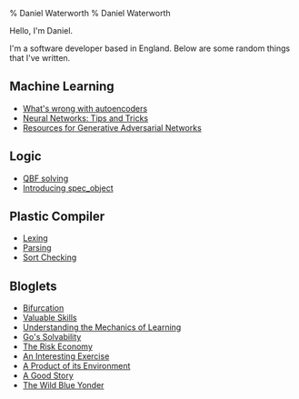 % Daniel Waterworth
% Daniel Waterworth

Hello, I'm Daniel.

I'm a software developer based in England. Below are some random things
that I've written.

## Machine Learning

* [What's wrong with autoencoders](./posts/what's-wrong-with-autoencoders.html)
* [Neural Networks: Tips and Tricks](./posts/nn-tips-and-tricks.html)
* [Resources for Generative Adversarial Networks](./posts/gan-resources.html)

## Logic

* [QBF solving](./posts/qbf-solving.html)
* [Introducing spec_object](./posts/introducing-spec_object.html)

## Plastic Compiler

* [Lexing](./compiler/lexer.html)
* [Parsing](./compiler/parser.html)
* [Sort Checking](./compiler/sort_checker.html)

## Bloglets

 * [Bifurcation](./bloglets/2018_02_08.html)
 * [Valuable Skills](./bloglets/2018_02_05.html)
 * [Understanding the Mechanics of Learning](./bloglets/2018_01_29.html)
 * [Go's Solvability](./bloglets/2018_01_28.html)
 * [The Risk Economy](./bloglets/2018_01_25.html)
 * [An Interesting Exercise](./bloglets/2018_01_24.html)
 * [A Product of its Environment](./bloglets/2018_01_13.html)
 * [A Good Story](./bloglets/2018_01_12.html)
 * [The Wild Blue Yonder](./bloglets/2018_01_11.html)
